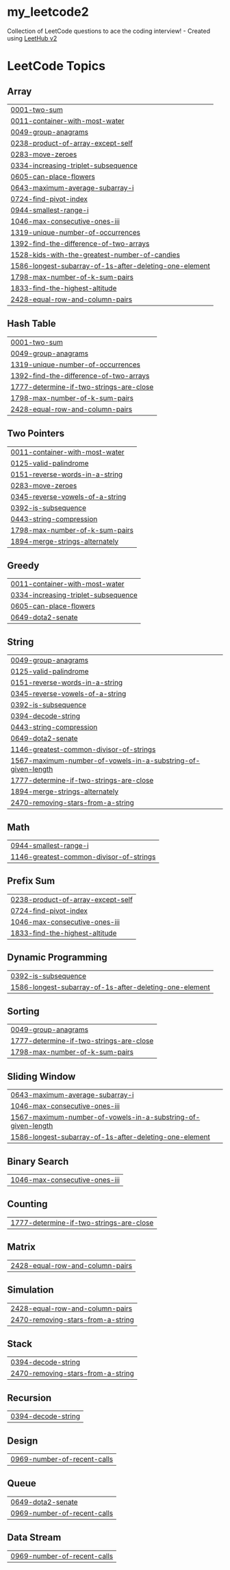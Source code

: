 # my_leetcode2
Collection of LeetCode questions to ace the coding interview! - Created using [LeetHub v2](https://github.com/arunbhardwaj/LeetHub-2.0)

<!---LeetCode Topics Start-->
# LeetCode Topics
## Array
|  |
| ------- |
| [0001-two-sum](https://github.com/pranav-sirnapalli/my_leetcode2/tree/master/0001-two-sum) |
| [0011-container-with-most-water](https://github.com/pranav-sirnapalli/my_leetcode2/tree/master/0011-container-with-most-water) |
| [0049-group-anagrams](https://github.com/pranav-sirnapalli/my_leetcode2/tree/master/0049-group-anagrams) |
| [0238-product-of-array-except-self](https://github.com/pranav-sirnapalli/my_leetcode2/tree/master/0238-product-of-array-except-self) |
| [0283-move-zeroes](https://github.com/pranav-sirnapalli/my_leetcode2/tree/master/0283-move-zeroes) |
| [0334-increasing-triplet-subsequence](https://github.com/pranav-sirnapalli/my_leetcode2/tree/master/0334-increasing-triplet-subsequence) |
| [0605-can-place-flowers](https://github.com/pranav-sirnapalli/my_leetcode2/tree/master/0605-can-place-flowers) |
| [0643-maximum-average-subarray-i](https://github.com/pranav-sirnapalli/my_leetcode2/tree/master/0643-maximum-average-subarray-i) |
| [0724-find-pivot-index](https://github.com/pranav-sirnapalli/my_leetcode2/tree/master/0724-find-pivot-index) |
| [0944-smallest-range-i](https://github.com/pranav-sirnapalli/my_leetcode2/tree/master/0944-smallest-range-i) |
| [1046-max-consecutive-ones-iii](https://github.com/pranav-sirnapalli/my_leetcode2/tree/master/1046-max-consecutive-ones-iii) |
| [1319-unique-number-of-occurrences](https://github.com/pranav-sirnapalli/my_leetcode2/tree/master/1319-unique-number-of-occurrences) |
| [1392-find-the-difference-of-two-arrays](https://github.com/pranav-sirnapalli/my_leetcode2/tree/master/1392-find-the-difference-of-two-arrays) |
| [1528-kids-with-the-greatest-number-of-candies](https://github.com/pranav-sirnapalli/my_leetcode2/tree/master/1528-kids-with-the-greatest-number-of-candies) |
| [1586-longest-subarray-of-1s-after-deleting-one-element](https://github.com/pranav-sirnapalli/my_leetcode2/tree/master/1586-longest-subarray-of-1s-after-deleting-one-element) |
| [1798-max-number-of-k-sum-pairs](https://github.com/pranav-sirnapalli/my_leetcode2/tree/master/1798-max-number-of-k-sum-pairs) |
| [1833-find-the-highest-altitude](https://github.com/pranav-sirnapalli/my_leetcode2/tree/master/1833-find-the-highest-altitude) |
| [2428-equal-row-and-column-pairs](https://github.com/pranav-sirnapalli/my_leetcode2/tree/master/2428-equal-row-and-column-pairs) |
## Hash Table
|  |
| ------- |
| [0001-two-sum](https://github.com/pranav-sirnapalli/my_leetcode2/tree/master/0001-two-sum) |
| [0049-group-anagrams](https://github.com/pranav-sirnapalli/my_leetcode2/tree/master/0049-group-anagrams) |
| [1319-unique-number-of-occurrences](https://github.com/pranav-sirnapalli/my_leetcode2/tree/master/1319-unique-number-of-occurrences) |
| [1392-find-the-difference-of-two-arrays](https://github.com/pranav-sirnapalli/my_leetcode2/tree/master/1392-find-the-difference-of-two-arrays) |
| [1777-determine-if-two-strings-are-close](https://github.com/pranav-sirnapalli/my_leetcode2/tree/master/1777-determine-if-two-strings-are-close) |
| [1798-max-number-of-k-sum-pairs](https://github.com/pranav-sirnapalli/my_leetcode2/tree/master/1798-max-number-of-k-sum-pairs) |
| [2428-equal-row-and-column-pairs](https://github.com/pranav-sirnapalli/my_leetcode2/tree/master/2428-equal-row-and-column-pairs) |
## Two Pointers
|  |
| ------- |
| [0011-container-with-most-water](https://github.com/pranav-sirnapalli/my_leetcode2/tree/master/0011-container-with-most-water) |
| [0125-valid-palindrome](https://github.com/pranav-sirnapalli/my_leetcode2/tree/master/0125-valid-palindrome) |
| [0151-reverse-words-in-a-string](https://github.com/pranav-sirnapalli/my_leetcode2/tree/master/0151-reverse-words-in-a-string) |
| [0283-move-zeroes](https://github.com/pranav-sirnapalli/my_leetcode2/tree/master/0283-move-zeroes) |
| [0345-reverse-vowels-of-a-string](https://github.com/pranav-sirnapalli/my_leetcode2/tree/master/0345-reverse-vowels-of-a-string) |
| [0392-is-subsequence](https://github.com/pranav-sirnapalli/my_leetcode2/tree/master/0392-is-subsequence) |
| [0443-string-compression](https://github.com/pranav-sirnapalli/my_leetcode2/tree/master/0443-string-compression) |
| [1798-max-number-of-k-sum-pairs](https://github.com/pranav-sirnapalli/my_leetcode2/tree/master/1798-max-number-of-k-sum-pairs) |
| [1894-merge-strings-alternately](https://github.com/pranav-sirnapalli/my_leetcode2/tree/master/1894-merge-strings-alternately) |
## Greedy
|  |
| ------- |
| [0011-container-with-most-water](https://github.com/pranav-sirnapalli/my_leetcode2/tree/master/0011-container-with-most-water) |
| [0334-increasing-triplet-subsequence](https://github.com/pranav-sirnapalli/my_leetcode2/tree/master/0334-increasing-triplet-subsequence) |
| [0605-can-place-flowers](https://github.com/pranav-sirnapalli/my_leetcode2/tree/master/0605-can-place-flowers) |
| [0649-dota2-senate](https://github.com/pranav-sirnapalli/my_leetcode2/tree/master/0649-dota2-senate) |
## String
|  |
| ------- |
| [0049-group-anagrams](https://github.com/pranav-sirnapalli/my_leetcode2/tree/master/0049-group-anagrams) |
| [0125-valid-palindrome](https://github.com/pranav-sirnapalli/my_leetcode2/tree/master/0125-valid-palindrome) |
| [0151-reverse-words-in-a-string](https://github.com/pranav-sirnapalli/my_leetcode2/tree/master/0151-reverse-words-in-a-string) |
| [0345-reverse-vowels-of-a-string](https://github.com/pranav-sirnapalli/my_leetcode2/tree/master/0345-reverse-vowels-of-a-string) |
| [0392-is-subsequence](https://github.com/pranav-sirnapalli/my_leetcode2/tree/master/0392-is-subsequence) |
| [0394-decode-string](https://github.com/pranav-sirnapalli/my_leetcode2/tree/master/0394-decode-string) |
| [0443-string-compression](https://github.com/pranav-sirnapalli/my_leetcode2/tree/master/0443-string-compression) |
| [0649-dota2-senate](https://github.com/pranav-sirnapalli/my_leetcode2/tree/master/0649-dota2-senate) |
| [1146-greatest-common-divisor-of-strings](https://github.com/pranav-sirnapalli/my_leetcode2/tree/master/1146-greatest-common-divisor-of-strings) |
| [1567-maximum-number-of-vowels-in-a-substring-of-given-length](https://github.com/pranav-sirnapalli/my_leetcode2/tree/master/1567-maximum-number-of-vowels-in-a-substring-of-given-length) |
| [1777-determine-if-two-strings-are-close](https://github.com/pranav-sirnapalli/my_leetcode2/tree/master/1777-determine-if-two-strings-are-close) |
| [1894-merge-strings-alternately](https://github.com/pranav-sirnapalli/my_leetcode2/tree/master/1894-merge-strings-alternately) |
| [2470-removing-stars-from-a-string](https://github.com/pranav-sirnapalli/my_leetcode2/tree/master/2470-removing-stars-from-a-string) |
## Math
|  |
| ------- |
| [0944-smallest-range-i](https://github.com/pranav-sirnapalli/my_leetcode2/tree/master/0944-smallest-range-i) |
| [1146-greatest-common-divisor-of-strings](https://github.com/pranav-sirnapalli/my_leetcode2/tree/master/1146-greatest-common-divisor-of-strings) |
## Prefix Sum
|  |
| ------- |
| [0238-product-of-array-except-self](https://github.com/pranav-sirnapalli/my_leetcode2/tree/master/0238-product-of-array-except-self) |
| [0724-find-pivot-index](https://github.com/pranav-sirnapalli/my_leetcode2/tree/master/0724-find-pivot-index) |
| [1046-max-consecutive-ones-iii](https://github.com/pranav-sirnapalli/my_leetcode2/tree/master/1046-max-consecutive-ones-iii) |
| [1833-find-the-highest-altitude](https://github.com/pranav-sirnapalli/my_leetcode2/tree/master/1833-find-the-highest-altitude) |
## Dynamic Programming
|  |
| ------- |
| [0392-is-subsequence](https://github.com/pranav-sirnapalli/my_leetcode2/tree/master/0392-is-subsequence) |
| [1586-longest-subarray-of-1s-after-deleting-one-element](https://github.com/pranav-sirnapalli/my_leetcode2/tree/master/1586-longest-subarray-of-1s-after-deleting-one-element) |
## Sorting
|  |
| ------- |
| [0049-group-anagrams](https://github.com/pranav-sirnapalli/my_leetcode2/tree/master/0049-group-anagrams) |
| [1777-determine-if-two-strings-are-close](https://github.com/pranav-sirnapalli/my_leetcode2/tree/master/1777-determine-if-two-strings-are-close) |
| [1798-max-number-of-k-sum-pairs](https://github.com/pranav-sirnapalli/my_leetcode2/tree/master/1798-max-number-of-k-sum-pairs) |
## Sliding Window
|  |
| ------- |
| [0643-maximum-average-subarray-i](https://github.com/pranav-sirnapalli/my_leetcode2/tree/master/0643-maximum-average-subarray-i) |
| [1046-max-consecutive-ones-iii](https://github.com/pranav-sirnapalli/my_leetcode2/tree/master/1046-max-consecutive-ones-iii) |
| [1567-maximum-number-of-vowels-in-a-substring-of-given-length](https://github.com/pranav-sirnapalli/my_leetcode2/tree/master/1567-maximum-number-of-vowels-in-a-substring-of-given-length) |
| [1586-longest-subarray-of-1s-after-deleting-one-element](https://github.com/pranav-sirnapalli/my_leetcode2/tree/master/1586-longest-subarray-of-1s-after-deleting-one-element) |
## Binary Search
|  |
| ------- |
| [1046-max-consecutive-ones-iii](https://github.com/pranav-sirnapalli/my_leetcode2/tree/master/1046-max-consecutive-ones-iii) |
## Counting
|  |
| ------- |
| [1777-determine-if-two-strings-are-close](https://github.com/pranav-sirnapalli/my_leetcode2/tree/master/1777-determine-if-two-strings-are-close) |
## Matrix
|  |
| ------- |
| [2428-equal-row-and-column-pairs](https://github.com/pranav-sirnapalli/my_leetcode2/tree/master/2428-equal-row-and-column-pairs) |
## Simulation
|  |
| ------- |
| [2428-equal-row-and-column-pairs](https://github.com/pranav-sirnapalli/my_leetcode2/tree/master/2428-equal-row-and-column-pairs) |
| [2470-removing-stars-from-a-string](https://github.com/pranav-sirnapalli/my_leetcode2/tree/master/2470-removing-stars-from-a-string) |
## Stack
|  |
| ------- |
| [0394-decode-string](https://github.com/pranav-sirnapalli/my_leetcode2/tree/master/0394-decode-string) |
| [2470-removing-stars-from-a-string](https://github.com/pranav-sirnapalli/my_leetcode2/tree/master/2470-removing-stars-from-a-string) |
## Recursion
|  |
| ------- |
| [0394-decode-string](https://github.com/pranav-sirnapalli/my_leetcode2/tree/master/0394-decode-string) |
## Design
|  |
| ------- |
| [0969-number-of-recent-calls](https://github.com/pranav-sirnapalli/my_leetcode2/tree/master/0969-number-of-recent-calls) |
## Queue
|  |
| ------- |
| [0649-dota2-senate](https://github.com/pranav-sirnapalli/my_leetcode2/tree/master/0649-dota2-senate) |
| [0969-number-of-recent-calls](https://github.com/pranav-sirnapalli/my_leetcode2/tree/master/0969-number-of-recent-calls) |
## Data Stream
|  |
| ------- |
| [0969-number-of-recent-calls](https://github.com/pranav-sirnapalli/my_leetcode2/tree/master/0969-number-of-recent-calls) |
<!---LeetCode Topics End-->